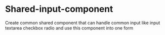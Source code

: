 # Shared-input-component
Create common shared component that can handle common input like input textarea checkbox radio and use this component into one form
